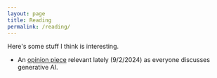 ```yaml
---
layout: page
title: Reading
permalink: /reading/
---
```


Here's some stuff I think is interesting. 

* An <a href= "https://ludic.mataroa.blog/blog/i-will-fucking-piledrive-you-if-you-mention-ai-again/">opinion piece</a> relevant lately (9/2/2024) as everyone discusses generative AI. 
